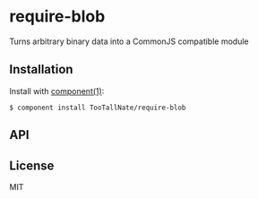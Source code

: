 
# require-blob

  Turns arbitrary binary data into a CommonJS compatible module

## Installation

  Install with [component(1)](http://component.io):

    $ component install TooTallNate/require-blob

## API



## License

  MIT

